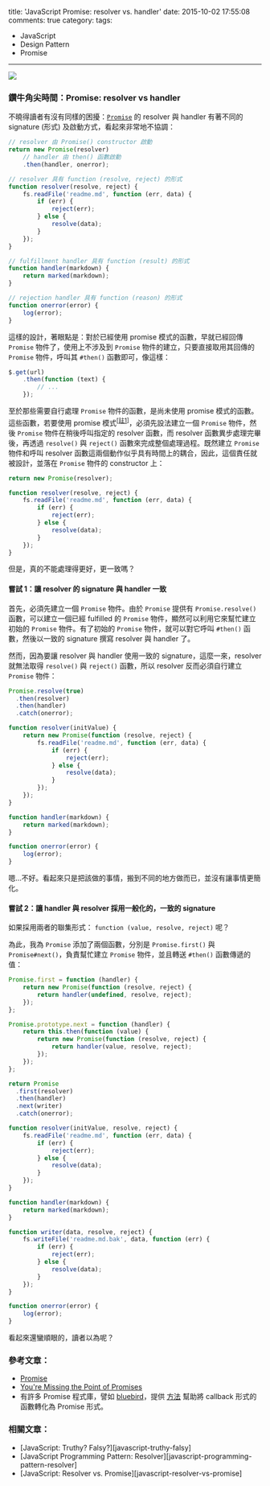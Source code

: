 title: 'JavaScript Promise: resolver vs. handler'
date: 2015-10-02 17:55:08
comments: true
category:
tags:
  - JavaScript
  - Design Pattern
  - Promise
---
[
![](https://images.unsplash.com/reserve/Af0sF2OS5S5gatqrKzVP_Silhoutte.jpg?fit=crop;fm=jpg;h=275;q=80;w=400)
](https://unsplash.com/mayurgala)

### 鑽牛角尖時間：Promise: resolver vs handler

不曉得讀者有沒有同樣的困擾：[`Promise`][promise] 的 resolver 與 handler 有著不同的 signature (形式) 及啟動方式，看起來非常地不協調：

``` js
// resolver 由 Promise() constructor 啟動
return new Promise(resolver)
    // handler 由 then() 函數啟動
    .then(handler, onerror);

// resolver 具有 function (resolve, reject) 的形式
function resolver(resolve, reject) {
    fs.readFile('readme.md', function (err, data) {
        if (err) {
            reject(err);
        } else {
            resolve(data);
        }
    });
}

// fulfillment handler 具有 function (result) 的形式
function handler(markdown) {
    return marked(markdown);
}

// rejection handler 具有 function (reason) 的形式
function onerror(error) {
    log(error);
}
```

<!-- more -->

這樣的設計，著眼點是：對於已經使用 promise 模式的函數，早就已經回傳 `Promise` 物件了，使用上不涉及到 `Promise` 物件的建立，只要直接取用其回傳的 `Promise` 物件，呼叫其 `#then()` 函數即可，像這樣：

``` js
$.get(url)
    .then(function (text) {
        // ...
    });
```

至於那些需要自行處理 `Promise` 物件的函數，是尚未使用 promise 模式的函數。這些函數，若要使用 promise 模式<sup>[[註1](#promisify)]</sup>，必須先設法建立一個 `Promise` 物件，然後 `Promise` 物件在稍後呼叫指定的 resolver 函數，而 resolver 函數異步處理完畢後，再透過 `resolve()` 與 `reject()` 函數來完成整個處理過程。既然建立 `Promise` 物件和呼叫 resolver 函數這兩個動作似乎具有時間上的耦合，因此，這個責任就被設計，並落在 `Promise` 物件的 constructor 上：

``` js
return new Promise(resolver);

function resolver(resolve, reject) {
    fs.readFile('readme.md', function (err, data) {
        if (err) {
            reject(err);
        } else {
            resolve(data);
        }
    });
}
```

但是，真的不能處理得更好，更一致嗎？

#### 嘗試 1：讓 resolver 的 signature 與 handler 一致

首先，必須先建立一個 `Promise` 物件。由於 `Promise` 提供有 `Promise.resolve()` 函數，可以建立一個已經 fulfilled 的 `Promise` 物件，顯然可以利用它來幫忙建立初始的 `Promise` 物件。有了初始的 `Promise` 物件，就可以對它呼叫 `#then()` 函數，然後以一致的 signature 撰寫 resolver 與 handler 了。

然而，因為要讓 resolver 與 handler 使用一致的 signature，這麼一來，resolver 就無法取得 `resolve()` 與 `reject()` 函數，所以 resolver 反而必須自行建立 `Promise` 物件：

``` js
Promise.resolve(true)
  .then(resolver)
  .then(handler)
  .catch(onerror);

function resolver(initValue) {
    return new Promise(function (resolve, reject) {
        fs.readFile('readme.md', function (err, data) {
            if (err) {
                reject(err);
            } else {
                resolve(data);
            }
        });
    });
}

function handler(markdown) {
    return marked(markdown);
}

function onerror(error) {
    log(error);
}
```

嗯...不好。看起來只是把該做的事情，搬到不同的地方做而已，並沒有讓事情更簡化。

#### 嘗試 2：讓 handler 與 resolver 採用一般化的，一致的 signature

如果採用兩者的聯集形式： `function (value, resolve, reject)` 呢？

為此，我為 `Promise` 添加了兩個函數，分別是 `Promise.first()` 與 `Promise#next()`，負責幫忙建立 `Promise` 物件，並且轉送 `#then()`  函數傳遞的值：

``` js
Promise.first = function (handler) {
    return new Promise(function (resolve, reject) {
        return handler(undefined, resolve, reject);
    });
};

Promise.prototype.next = function (handler) {
    return this.then(function (value) {
        return new Promise(function (resolve, reject) {
            return handler(value, resolve, reject);
        });
    });
};

return Promise
  .first(resolver)
  .then(handler)
  .next(writer)
  .catch(onerror);

function resolver(initValue, resolve, reject) {
    fs.readFile('readme.md', function (err, data) {
        if (err) {
            reject(err);
        } else {
            resolve(data);
        }
    });
}

function handler(markdown) {
    return marked(markdown);
}

function writer(data, resolve, reject) {
    fs.writeFile('readme.md.bak', data, function (err) {
        if (err) {
            reject(err);
        } else {
            resolve(data);
        }
    });
}

function onerror(error) {
    log(error);
}
```

看起來還蠻順眼的，讀者以為呢？

### 參考文章：

* [Promise][promise]
* [You're Missing the Point of Promises][point-of-promise]
* <span id="promisify"></span>有許多 Promise 程式庫，譬如 [bluebird]，提供 [方法][promisification] 幫助將 callback 形式的函數轉化為 Promise 形式。

### 相關文章：

* [JavaScript: Truthy? Falsy?][javascript-truthy-falsy]
* [JavaScript Programming Pattern: Resolver][javascript-programming-pattern-resolver]
* [JavaScript: Resolver vs. Promise][javascript-resolver-vs-promise]

<!-- cross references -->

<!-- post_references -->

<!-- external references -->

[promise]: https://developer.mozilla.org/en-US/docs/Web/JavaScript/Reference/Global_Objects/Promise
[point-of-promise]: https://blog.domenic.me/youre-missing-the-point-of-promises/ "You're Missing the Point of Promises"
[bluebird]: https://github.com/petkaantonov/bluebird
[promisification]: https://github.com/petkaantonov/bluebird/blob/master/API.md#promisification